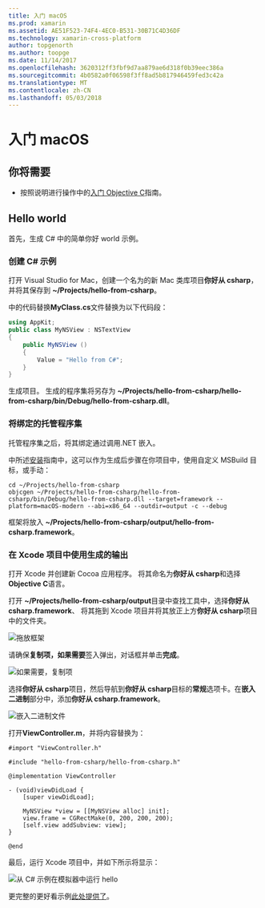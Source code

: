 ```yaml
---
title: 入门 macOS
ms.prod: xamarin
ms.assetid: AE51F523-74F4-4EC0-B531-30B71C4D36DF
ms.technology: xamarin-cross-platform
author: topgenorth
ms.author: toopge
ms.date: 11/14/2017
ms.openlocfilehash: 3620312ff3fbf9d7aa879ae6d318f0b39eec386a
ms.sourcegitcommit: 4b0582a0f06598f3ff8ad5b817946459fed3c42a
ms.translationtype: MT
ms.contentlocale: zh-CN
ms.lasthandoff: 05/03/2018
---
```

# <a name="getting-started-with-macos"></a>入门 macOS

## <a name="what-you-will-need"></a>你将需要

* 按照说明进行操作中的[入门 Objective C](~/tools/dotnet-embedding/get-started/objective-c/index.md)指南。

## <a name="hello-world"></a>Hello world

首先，生成 C# 中的简单你好 world 示例。

### <a name="create-c-sample"></a>创建 C# 示例

打开 Visual Studio for Mac，创建一个名为的新 Mac 类库项目**你好从 csharp**，并将其保存到 **~/Projects/hello-from-csharp**。

中的代码替换**MyClass.cs**文件替换为以下代码段：

```csharp
using AppKit;
public class MyNSView : NSTextView
{
    public MyNSView ()
    {
        Value = "Hello from C#";
    }
}
```

生成项目。 生成的程序集将另存为 **~/Projects/hello-from-csharp/hello-from-csharp/bin/Debug/hello-from-csharp.dll**。

### <a name="bind-the-managed-assembly"></a>将绑定的托管程序集

托管程序集之后，将其绑定通过调用.NET 嵌入。

中所述[安装](~/tools/dotnet-embedding/get-started/install/install.md)指南中，这可以作为生成后步骤在你项目中，使用自定义 MSBuild 目标，或手动：

```shell
cd ~/Projects/hello-from-csharp
objcgen ~/Projects/hello-from-csharp/hello-from-csharp/bin/Debug/hello-from-csharp.dll --target=framework --platform=macOS-modern --abi=x86_64 --outdir=output -c --debug
```

框架将放入 **~/Projects/hello-from-csharp/output/hello-from-csharp.framework**。

### <a name="use-the-generated-output-in-an-xcode-project"></a>在 Xcode 项目中使用生成的输出

打开 Xcode 并创建新 Cocoa 应用程序。 将其命名为**你好从 csharp**和选择**Objective C**语言。

打开 **~/Projects/hello-from-csharp/output**目录中查找工具中，选择**你好从 csharp.framework**、 将其拖到 Xcode 项目并将其放正上方**你好从 csharp**项目中的文件夹。

![拖放框架](macos-images/hello-from-csharp-mac-drag-drop-framework.png)

请确保**复制项，如果需要**签入弹出，对话框并单击**完成**。

![如果需要，复制项](macos-images/hello-from-csharp-mac-copy-items-if-needed.png)

选择**你好从 csharp**项目，然后导航到**你好从 csharp**目标的**常规**选项卡。在**嵌入二进制**部分中，添加**你好从 csharp.framework**。

![嵌入二进制文件](macos-images/hello-from-csharp-mac-embedded-binaries.png)

打开**ViewController.m**，并将内容替换为：

```objc
#import "ViewController.h"

#include "hello-from-csharp/hello-from-csharp.h"

@implementation ViewController

- (void)viewDidLoad {
    [super viewDidLoad];
    
    MyNSView *view = [[MyNSView alloc] init];
    view.frame = CGRectMake(0, 200, 200, 200);
    [self.view addSubview: view];
}

@end
```

最后，运行 Xcode 项目中，并如下所示将显示：

![从 C# 示例在模拟器中运行 hello](macos-images/hello-from-csharp-mac.png)

更完整的更好看示例[此处提供了](https://github.com/mono/Embeddinator-4000/tree/objc/samples/mac/weather)。
